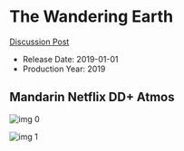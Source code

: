# The Wandering Earth

[Discussion Post](https://www.avsforum.com/threads/bass-eq-for-filtered-movies.2995212/post-57979344)

* Release Date: 2019-01-01
* Production Year: 2019

## Mandarin Netflix DD+ Atmos

![img 0](https://i.imgur.com/5NYMctK.jpg)

![img 1](https://i.imgur.com/DZpErHM.png)

